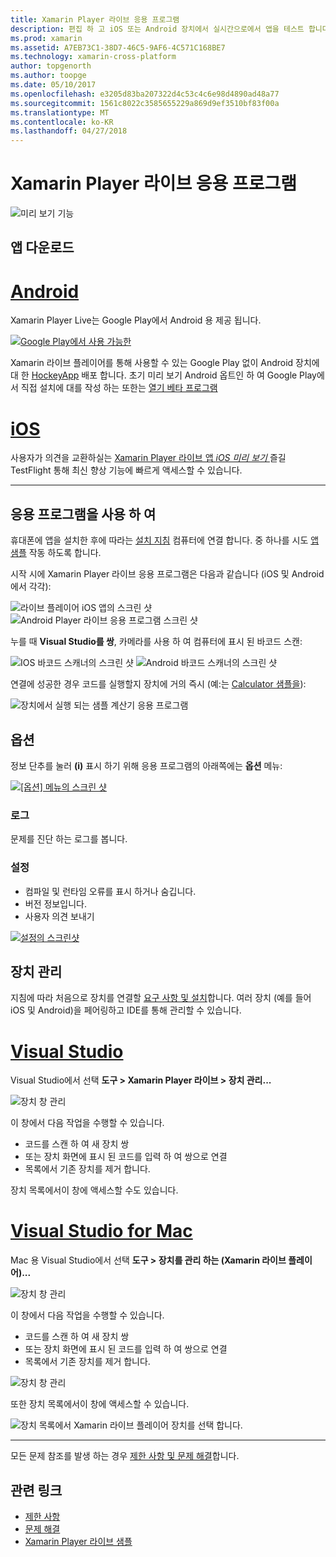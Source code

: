 ```yaml
---
title: Xamarin Player 라이브 응용 프로그램
description: 편집 하 고 iOS 또는 Android 장치에서 실시간으로에서 앱을 테스트 합니다.
ms.prod: xamarin
ms.assetid: A7EB73C1-38D7-46C5-9AF6-4C571C168BE7
ms.technology: xamarin-cross-platform
author: topgenorth
ms.author: toopge
ms.date: 05/10/2017
ms.openlocfilehash: e3205d83ba207322d4c53c4c6e98d4890ad48a77
ms.sourcegitcommit: 1561c8022c3585655229a869d9ef3510bf83f00a
ms.translationtype: MT
ms.contentlocale: ko-KR
ms.lasthandoff: 04/27/2018
---
```

# <a name="xamarin-live-player-app"></a>Xamarin Player 라이브 응용 프로그램

![미리 보기 기능](~/media/shared/preview.png)

## <a name="get-the-app"></a>앱 다운로드

# <a name="androidtabandroid"></a>[Android](#tab/android)

Xamarin Player Live는 Google Play에서 Android 용 제공 됩니다.

[![Google Play에서 사용 가능한](images/google-play-badge.png)](https://play.google.com/store/apps/details?id=com.xamarin.live)

Xamarin 라이브 플레이어를 통해 사용할 수 있는 Google Play 없이 Android 장치에 대 한 [HockeyApp](https://aka.ms/xlp-hockeyapp) 배포 합니다. 초기 미리 보기 Android 옵트인 하 여 Google Play에서 직접 설치에 대를 작성 하는 또한는 [열기 베타 프로그램](https://play.google.com/apps/testing/com.xamarin.live)

# <a name="iostabios"></a>[iOS](#tab/ios)

사용자가 의견을 교환하실는 [Xamarin Player 라이브 앱 _iOS 미리 보기_ ](https://aka.ms/liveplayeralpha) 즐길 TestFlight 통해 최신 향상 기능에 빠르게 액세스할 수 있습니다.

-----

## <a name="using-the-app"></a>응용 프로그램을 사용 하 여

휴대폰에 앱을 설치한 후에 따라는 [설치 지침](~/tools/live-player/install.md) 컴퓨터에 연결 합니다. 중 하나를 시도 [앱 샘플](~/tools/live-player/samples.md) 작동 하도록 합니다.

시작 시에 Xamarin Player 라이브 응용 프로그램은 다음과 같습니다 (iOS 및 Android에서 각각):

![라이브 플레이어 iOS 앱의 스크린 샷](player-images/app-iphone-sml.png) ![Android Player 라이브 응용 프로그램 스크린 샷](player-images/app-android-sml.png)

누를 때 **Visual Studio를 쌍**, 카메라를 사용 하 여 컴퓨터에 표시 된 바코드 스캔:

![IOS 바코드 스캐너의 스크린 샷](player-images/scan-iphone-sml.png) ![Android 바코드 스캐너의 스크린 샷](player-images/scan-android-sml.png)

연결에 성공한 경우 코드를 실행할지 장치에 거의 즉시 (예:는 [Calculator 샘플을](https://developer.xamarin.com/samples/mobile/LivePlayer/BasicCalculator)):

![장치에서 실행 되는 샘플 계산기 응용 프로그램](player-images/basic-calculator-iphone-sml.png)

## <a name="options"></a>옵션

정보 단추를 눌러 **(i)** 표시 하기 위해 응용 프로그램의 아래쪽에는 **옵션** 메뉴:

[![[옵션] 메뉴의 스크린 샷](player-images/options-sml.png)](player-images/options.png#lightbox)

### <a name="logs"></a>로그

문제를 진단 하는 로그를 봅니다.

### <a name="settings"></a>설정

- 컴파일 및 런타임 오류를 표시 하거나 숨깁니다.
- 버전 정보입니다.
- 사용자 의견 보내기

[![설정의 스크린샷](player-images/settings-sml.png)](player-images/settings.png#lightbox)

## <a name="managing-devices"></a>장치 관리

지침에 따라 처음으로 장치를 연결할 [요구 사항 및 설치](~/tools/live-player/install.md)합니다. 여러 장치 (예를 들어 iOS 및 Android)을 페어링하고 IDE를 통해 관리할 수 있습니다.

# <a name="visual-studiotabwindows"></a>[Visual Studio](#tab/windows)

Visual Studio에서 선택 **도구 > Xamarin Player 라이브 > 장치 관리...**

![장치 창 관리](player-images/manage-tools-menu-vs.png)

이 창에서 다음 작업을 수행할 수 있습니다.

- 코드를 스캔 하 여 새 장치 쌍
- 또는 장치 화면에 표시 된 코드를 입력 하 여 쌍으로 연결
- 목록에서 기존 장치를 제거 합니다.

장치 목록에서이 창에 액세스할 수도 있습니다.

# <a name="visual-studio-for-mactabmacos"></a>[Visual Studio for Mac](#tab/macos)

Mac 용 Visual Studio에서 선택 **도구 > 장치를 관리 하는 (Xamarin 라이브 플레이어)...**

![장치 창 관리](player-images/manage-tools-menu.png)

이 창에서 다음 작업을 수행할 수 있습니다.

- 코드를 스캔 하 여 새 장치 쌍
- 또는 장치 화면에 표시 된 코드를 입력 하 여 쌍으로 연결
- 목록에서 기존 장치를 제거 합니다.

![장치 창 관리](player-images/manage.png)

또한 장치 목록에서이 창에 액세스할 수 있습니다.

![장치 목록에서 Xamarin 라이브 플레이어 장치를 선택 합니다.](player-images/manage-device-menu.png)

-----

모든 문제 참조를 발생 하는 경우 [제한 사항 및 문제 해결](~/tools/live-player/troubleshooting.md)합니다.

## <a name="related-links"></a>관련 링크

- [제한 사항](~/tools/live-player/limitations.md)
- [문제 해결](~/tools/live-player/troubleshooting.md)
- [Xamarin Player 라이브 샘플](samples.md)
